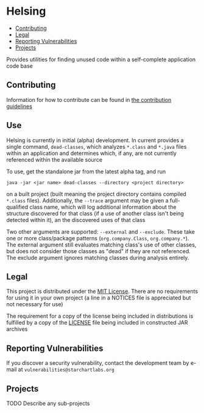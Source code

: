 # Helsing

* [Contributing](#contributing)
* [Legal](#legal)
* [Reporting Vulnerabilities](#reporting-vulnerabilities)
* [Projects](#projects)

Provides utilities for finding unused code within a self-complete application code base

## Contributing

Information for how to contribute can be found in [the contribution guidelines](./docs/CONTRIBUTING.md)

## Use

Helsing is currently in initial (alpha) development. In current provides a single command, `dead-classes`, which analyzes `*.class` and `*.java` files within an application and determines which, if any, are not currently referenced within the available source

To use, get the standalone jar from the latest alpha tag, and run

```
java -jar <jar name> dead-classes --directory <project directory>
```

on a built project (built meaning the project directory contains compiled `*.class` files). Additionally, the `--trace` argument may be given a full-qualified class name, which will log additional information about the structure discovered for that class (if a use of another class isn't being detected within it), an the discovered uses of that class

Two other arguments are supported: `--external` and `--exclude`. These take one or more class/package patterns (`org.company.Class`, `org.company.*`). The external argument still evaluates matching class's use of other classes, but does not consider those classes as "dead" if they are not referenced. The exclude argument ignores matching classes during analysis entirely.
## Legal

This project is distributed under the [MIT License](https://opensource.org/licenses/MIT). There are no requirements for using it in your own project (a line in a NOTICES file is appreciated but not necessary for use)

The requirement for a copy of the license being included in distributions is fulfilled by a copy of the [LICENSE](./LICENSE) file being included in constructed JAR archives

## Reporting Vulnerabilities

If you discover a security vulnerability, contact the development team by e-mail at `vulnerabilities@starchartlabs.org`

## Projects

TODO Describe any sub-projects
